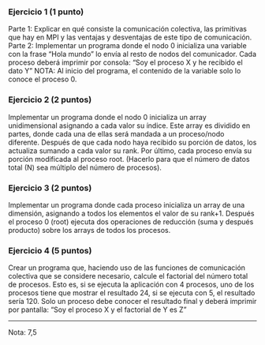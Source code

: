 ### Ejercicio 1 (1 punto)
Parte 1: Explicar en qué consiste la comunicación colectiva, las primitivas que hay en MPI y las ventajas y desventajas de este tipo de comunicación.
Parte 2: Implementar un programa donde el nodo 0 inicializa una variable con la frase “Hola mundo” lo envía al resto de nodos del comunicador.
Cada proceso deberá imprimir por consola:
“Soy el proceso X y he recibido el dato Y”
NOTA: Al inicio del programa, el contenido de la variable solo lo conoce el proceso 0.
### Ejercicio 2 (2 puntos)
Implementar un programa donde el nodo 0 inicializa un array unidimensional asignando a cada valor su índice. Este array es dividido en partes, donde cada una de ellas será mandada a un proceso/nodo diferente. Después de que cada nodo haya recibido su porción de datos, los actualiza sumando a cada valor su rank. Por último, cada proceso envía su porción modificada al proceso root.
(Hacerlo para que el número de datos total (N) sea múltiplo del número de procesos).
### Ejercicio 3 (2 puntos)
Implementar un programa donde cada proceso inicializa un array de una dimensión, asignando a todos los elementos el valor de su rank+1. Después el proceso 0 (root) ejecuta dos operaciones de reducción (suma y después producto) sobre los arrays de todos los procesos.
### Ejercicio 4 (5 puntos)
Crear un programa que, haciendo uso de las funciones de comunicación colectiva que se considere necesario, calcule el factorial del número total de procesos. Esto es, si se ejecuta la aplicación con 4 procesos, uno de los procesos tiene que mostrar el resultado 24, si se ejecuta con 5, el resultado sería 120.
Solo un proceso debe conocer el resultado final y deberá imprimir por pantalla: “Soy el proceso X y el factorial de Y es Z”

-----------------------------
Nota: 7,5
